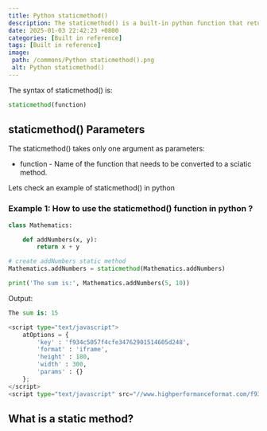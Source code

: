 ```yaml
---
title: Python staticmethod()
description: The staticmethod() is a built-in python function that returns a static method of a given function.
date: 2025-01-03 22:42:23 +0800
categories: [Built in reference]
tags: [Built in reference]
image:
 path: /commons/Python staticmethod().png
 alt: Python staticmethod()
---
```


<script type="text/javascript">
	atOptions = {
		'key' : 'f934c5057f4cfe34762901514605d248',
		'format' : 'iframe',
		'height' : 180,
		'width' : 300,
		'params' : {}
	};
</script>
<script type="text/javascript" src="//www.highperformanceformat.com/f934c5057f4cfe34762901514605d248/invoke.js"></script>
The syntax of staticmethod() is:

```python
staticmethod(function)

```

## staticmethod() Parameters

<script type="text/javascript">
	atOptions = {
		'key' : 'f934c5057f4cfe34762901514605d248',
		'format' : 'iframe',
		'height' : 180,
		'width' : 300,
		'params' : {}
	};
</script>
<script type="text/javascript" src="//www.highperformanceformat.com/f934c5057f4cfe34762901514605d248/invoke.js"></script>
The staticmethod() takes only one argument as parameters:

* function \- Name of the function that needs to be converted to a sciatic method.

Lets check an example of staticmethod() in python

### Example 1: How to use the staticmethod() function in python ?

```python
class Mathematics:

    def addNumbers(x, y):
        return x + y

# create addNumbers static method
Mathematics.addNumbers = staticmethod(Mathematics.addNumbers)

print('The sum is:', Mathematics.addNumbers(5, 10))

```

Output:

```python
The sum is: 15

<script type="text/javascript">
	atOptions = {
		'key' : 'f934c5057f4cfe34762901514605d248',
		'format' : 'iframe',
		'height' : 180,
		'width' : 300,
		'params' : {}
	};
</script>
<script type="text/javascript" src="//www.highperformanceformat.com/f934c5057f4cfe34762901514605d248/invoke.js"></script>
```

## What is a static method?